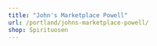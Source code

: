 ```yaml
---
title: "John's Marketplace Powell"
url: /portland/johns-marketplace-powell/
shop: Spirituosen
---
```

